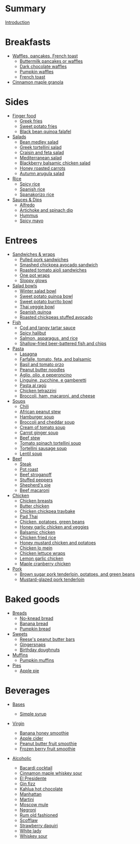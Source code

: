# Summary

[Introduction](Intro.md)

# Breakfasts

- [Waffles, pancakes, French toast]()
  - [Buttermilk pancakes or waffles](_recipes/buttermilk-pancakes-waffles.md)
  - [Dark chocolate waffles](_recipes/dark-chocolate-waffles.md)
  - [Pumpkin waffles](_recipes/pumpkin-waffles.md)
  - [French toast](_recipes/french-toast.md)
- [Cinnamon maple granola](_recipes/cinnamon-maple-granola.md)

# Sides

- [Finger food]()
  - [Greek fries](_recipes/greek-fries.md)
  - [Sweet potato fries](_recipes/sweet-potato-fries.md)
  - [Black bean quinoa falafel](_recipes/black-bean-quinoa-falafel.md)
- [Salads]()
  - [Bean medley salad](_recipes/bean-medley-salad.md)
  - [Greek tortellini salad](_recipes/greek-tortellini-salad.md)
  - [Craisin and feta salad](_recipes/craisin-feta-salad.md)
  - [Mediterranean salad](_recipes/mediterranean-salad.md)
  - [Blackberry balsamic chicken salad](_recipes/blackberry-balsamic-chicken-salad.md)
  - [Honey roasted carrots](_recipes/honey-roasted-carrots.md)
  - [Autumn arugula salad](_recipes/autumn-arugula-salad.md)
- [Rice]()
  - [Spicy rice](_recipes/spicy-rice.md)
  - [Spanish rice](_recipes/spanish-rice.md)
  - [Spanakorizo rice](_recipes/spanakorizo-rice.md)
- [Sauces & Dips]()
  - [Alfredo](_recipes/alfredo-sauce.md)
  - [Artichoke and spinach dip](_recipes/artichoke-spinach-dip.md)
  - [Hummus](_recipes/hummus.md)
  - [Spicy mayo](_recipes/spicy-mayo.md)

# Entrees

- [Sandwiches & wraps]()
  - [Pulled pork sandwiches](_recipes/pulled-pork.md)
  - [Smashed chickpea avocado sandwich](_recipes/smashed-chickpea-avocado-sandwich.md)
  - [Roasted tomato aioli sandwiches](_recipes/roasted-tomato-aioli-sandwiches.md)
  - [One pot wraps](_recipes/one-pot-wraps.md)
  - [Sloppy glows](_recipes/sloppy-glows.md)
- [Salad bowls]()
  - [Winter salad bowl](_recipes/winter-salad-bowl.md)
  - [Sweet potato quinoa bowl](_recipes/sweet-potato-quinoa-bowl.md)
  - [Sweet potato burrito bowl](_recipes/sweet-potato-burrito-bowl.md)
  - [Thai veggie bowl](_recipes/thai-veggie-bowl.md)
  - [Spanish quinoa](_recipes/spanish-quinoa.md)
  - [Roasted chickpeas stuffed avocado](_recipes/roasted-chickpeas-stuffed-avocado.md)
- [Fish]()
  - [Cod and tangy tartar sauce](_recipes/cod-tangy-tartar-sauce.md)
  - [Spicy halibut](_recipes/spicy-halibut.md)
  - [Salmon, asparagus, and rice](_recipes/salmon-asparagus-rice.md)
  - [Shallow-fried beer-battered fish and chips](_recipes/shallow-fried-beer-battered-fish-chips.md)
- [Pasta]()
  - [Lasagna](_recipes/lasagna.md)
  - [Farfalle, tomato, feta, and balsamic](_recipes/farfalle-tomato-feta-balsamic.md)
  - [Basil and tomato orzo](_recipes/basil-tomato-orzo.md)
  - [Peanut butter noodles](_recipes/peanut-butter-noodles.md)
  - [Aglio, olio, e peperoncino](_recipes/garlic-pepper-pasta.md)
  - [Linguine, zucchine, e gamberetti](_recipes/linguine-zucchini-prawns.md)
  - [Pasta al ragù](_recipes/pasta-al-ragu.md)
  - [Chicken tetrazzini](_recipes/chicken-tetrazzini.md)
  - [Broccoli, ham, macaroni, and cheese](_recipes/broccoli-ham-macaroni-cheese.md)
- [Soups]()
  - [Chili](_recipes/chili.md)
  - [African peanut stew](_recipes/african-peanut-stew.md)
  - [Hamburger soup](_recipes/hamburger-soup.md)
  - [Broccoli and cheddar soup](_recipes/broccoli-cheddar-soup.md)
  - [Cream of tomato soup](_recipes/cream-tomato-soup.md)
  - [Carrot ginger soup](_recipes/carrot-ginger-soup.md)
  - [Beef stew](_recipes/beef-stew.md)
  - [Tomato spinach tortellini soup](_recipes/tomato-spinach-tortellini-soup.md)
  - [Tortellini sausage soup](_recipes/tortellini-sausage-soup.md)
  - [Lentil soup](_recipes/lentil-soup.md)
- [Beef]()
  - [Steak](_recipes/steak.md)
  - [Pot roast](_recipes/pot-roast.md)
  - [Beef stroganoff](_recipes/beef-stroganoff.md)
  - [Stuffed peppers](_recipes/stuffed-peppers.md)
  - [Shepherd's pie](_recipes/shepherds-pie.md)
  - [Beef macaroni](_recipes/beef-macaroni.md)
- [Chicken]()
  - [Chicken breasts](_recipes/chicken-breasts.md)
  - [Butter chicken](_recipes/butter-chicken.md)
  - [Chicken chickpea traybake](_recipes/chicken-chickpea-traybake.md)
  - [Pad Thai](_recipes/pad-thai.md)
  - [Chicken, potatoes, green beans](_recipes/chicken-potatoes-green-beans.md)
  - [Honey garlic chicken and veggies](_recipes/honey-garlic-chicken-veggies.md)
  - [Balsamic chicken](_recipes/balsamic-chicken.md)
  - [Chicken fried rice](_recipes/chicken-fried-rice.md)
  - [Honey mustard chicken and potatoes](_recipes/honey-mustard-chicken-potatoes.md)
  - [Chicken lo mein](_recipes/chicken-lo-mein.md)
  - [Chicken lettuce wraps](_recipes/chicken-lettuce-wraps.md)
  - [Lemon garlic chicken](_recipes/lemon-garlic-chicken.md)
  - [Maple cranberry chicken](_recipes/maple-cranberry-chicken.md)
- [Pork]()
  - [Brown sugar pork tenderloin, potatoes, and green beans](_recipes/pork-tenderloin-potatoes-beans.md)
  - [Mustard-glazed pork tenderloin](_recipes/mustard-glazed-pork-tenderloin.md)

# Baked goods

- [Breads]()
  - [No-knead bread](_recipes/no-knead-bread.md)
  - [Banana bread](_recipes/banana-bread.md)
  - [Pumpkin bread](_recipes/pumpkin-bread.md)
- [Sweets]()
  - [Reese's peanut butter bars](_recipes/reeses-peanut-butter-bars.md)
  - [Gingersnaps](_recipes/gingersnaps.md)
  - [Birthday doughnuts](_recipes/birthday-doughnuts.md)
- [Muffins]()
  - [Pumpkin muffins](_recipes/pumpkin-muffins.md)
- [Pies]()
  - [Apple pie](_recipes/apple-pie.md)

# Beverages

- [Bases]()
  - [Simple syrup](_recipes/simple-syrup.md)

- [Virgin]()
  - [Banana honey smoothie](_recipes/banana-honey-smoothie.md)
  - [Apple cider](_recipes/apple-cider.md)
  - [Peanut butter fruit smoothie](_recipes/peanut-butter-fruit-smoothie.md)
  - [Frozen berry fruit smoothie](_recipes/frozen-berry-smoothie.md)

- [Alcoholic]()
  - [Bacardi cocktail](_recipes/bacardi-cocktail.md)
  - [Cinnamon maple whiskey sour](_recipes/cinnamon-maple-whiskey-sour.md)
  - [El Presidente](_recipes/el-presidente.md)
  - [Gin fizz](_recipes/gin-fizz.md)
  - [Kahlua hot chocolate](_recipes\kahlua-hot-chocolate.md)
  - [Manhattan](_recipes/manhattan.md)
  - [Martini](_recipes/martini.md)
  - [Moscow mule](_recipes/moscow-mule.md)
  - [Negroni](_recipes/negroni.md)
  - [Rum old fashioned](_recipes/rum-old-fashioned.md)
  - [Scofflaw](_recipes/scofflaw.md)
  - [Strawberry daquiri](_recipes/strawberry-daiquiri.md)
  - [White lady](_recipes/white-lady.md)
  - [Whiskey sour](_recipes/whiskey-sour.md)
